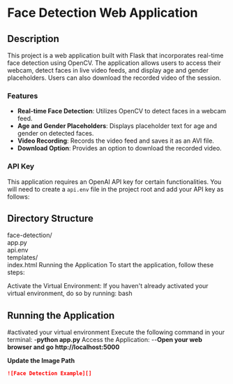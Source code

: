 # Face Detection Web Application

## Description

This project is a web application built with Flask that incorporates real-time face detection using OpenCV. The application allows users to access their webcam, detect faces in live video feeds, and display age and gender placeholders. Users can also download the recorded video of the session.

### Features

- **Real-time Face Detection**: Utilizes OpenCV to detect faces in a webcam feed.
- **Age and Gender Placeholders**: Displays placeholder text for age and gender on detected faces.
- **Video Recording**: Records the video feed and saves it as an AVI file.
- **Download Option**: Provides an option to download the recorded video.

### API Key

This application requires an OpenAI API key for certain functionalities. You will need to create a `api.env` file in the project root and add your API key as follows:
## Directory Structure
face-detection/                                 
  app.py                          
  api.env                   
  templates/                            
      index.html
Running the Application
To start the application, follow these steps:

Activate the Virtual Environment:
If you haven't already activated your virtual environment, do so by running:
bash
## Running the Application
#activated your virtual environment
Execute the following command in your terminal:
-**python app.py**
Access the Application:
--**Open your web browser and go 
http://localhost:5000**

 **Update the Image Path**

   ```markdown
   ![Face Detection Example][]
